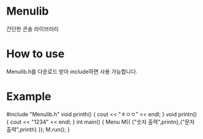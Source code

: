 # Menulib
간단한 콘솔 라이브러리
# How to use
Menulib.h를 다운로드 받아 include하면 사용 가능합니다.
# Example
  #include "Menulib.h"
  void printh()
  {
    cout << "ㅎㅇㅇ" << endl;
  }
  void printn()
  {
    cout << "1234" << endl;
  }
  int main()
  {
    Menu M({ {"숫자 출력",printn},{"문자 출력",printh} });
    M.run();
  }
